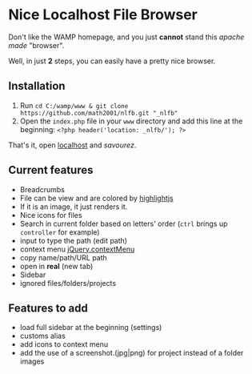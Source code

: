 # Nice Localhost File Browser

Don't like the WAMP homepage, and you just **cannot** stand this *apache made* "browser".

Well, in just **2** steps, you can easily have a pretty nice browser.

## Installation

1. Run `cd C:/wamp/www & git clone https://github.com/math2001/nlfb.git "_nlfb"`
2. Open the `index.php` file in your `www` directory and add this line at the beginning: `<?php header('location: _nlfb/'); ?>`

That's it, open [localhost](http://localhost) and *savourez*.

## Current features

- Breadcrumbs
- File can be view and are colored by [highlightjs](https://highlightjs.org/)
- If it is an image, it just renders it.
- Nice icons for files
- Search in current folder based on letters' order (`ctrl` brings up `controller` for example)
- input to type the path (edit path)
- context menu [jQuery.contextMenu](https://swisnl.github.io/jQuery-contextMenu/)
- copy name/path/URL path
- open in **real** (new tab)
- Sidebar
- ignored files/folders/projects

## Features to add

- load full sidebar at the beginning (settings)
- customs alias
- add icons to context menu
- add the use of a screenshot.(jpg|png) for project instead of a folder images
